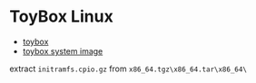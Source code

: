 # ToyBox Linux

* [toybox](https://landley.net/toybox)
* [toybox system image](https://landley.net/toybox/downloads/binaries/mkroot/latest/x86_64.tgz)


extract `initramfs.cpio.gz` from `x86_64.tgz\x86_64.tar\x86_64\`

